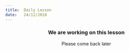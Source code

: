 ```yaml
---
title:  Daily Lesson
date:   24/12/2018
---
```


### <center>We are working on this lesson</center>
<center>Please come back later</center>